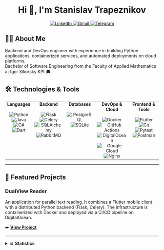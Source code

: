 <!-- Header -->
<div id="header" align="center">
  <h1 align="center">Hi 👋, I'm Stanislav Trapeznikov</h1>


  <!-- Social Badges -->
  <p align="center">
    <a href="https://linkedin.com/in/trapeznikov" target="_blank">
      <img src="https://img.shields.io/badge/LinkedIn-0077B5?style=for-the-badge&logo=linkedin&logoColor=white" alt="LinkedIn"/>
    </a>
    <a href="mailto:s.trapeznikov2004@gmail.com">
      <img src="https://img.shields.io/badge/Gmail-D14836?style=for-the-badge&logo=gmail&logoColor=white" alt="Gmail"/>
    </a>
    <a href="https://t.me/trapeznikov2004" target="_blank">
      <img src="https://img.shields.io/badge/Telegram-2CA5E0?style=for-the-badge&logo=telegram&logoColor=white" alt="Telegram"/>
    </a>
  </p>
</div>



## 👨‍💻 About Me
<p> Backend and DevOps engineer with experience in building Python applications, containerized services, and automated deployments on cloud platforms. </br>Bachelor of Software Engineering from the Faculty of Applied Mathematics at Igor Sikorsky KPI 🎓 </p>


## 🛠️ Technologies & Tools
<table>
<tr>
<td align="center" valign="top">
<strong>Languages</strong><br><br>
<img alt="Python" src="https://img.shields.io/badge/-Python-3776AB?style=flat-square&logo=python&logoColor=white" /><br>
<img alt="Java" src="https://img.shields.io/badge/-Java-ED8B00?style=flat-square&logo=openjdk&logoColor=white" /><br>
<img alt="C#" src="https://img.shields.io/badge/-C%23-239120?style=flat-square&logo=c-sharp&logoColor=white" /><br>
<img alt="Dart" src="https://img.shields.io/badge/-Dart-0175C2?style=flat-square&logo=dart&logoColor=white" />
</td>
<td align="center" valign="top">
<strong>Backend</strong><br><br>
<img alt="Flask" src="https://img.shields.io/badge/-Flask-000000?style=flat-square&logo=flask&logoColor=white" /><br>
<img alt="Celery" src="https://img.shields.io/badge/-Celery-37814A?style=flat-square&logo=celery&logoColor=white" /><br>
<img alt="SQLAlchemy" src="https://img.shields.io/badge/-SQLAlchemy-D71F00?style=flat-square&logo=sqlalchemy&logoColor=white" /><br>
<img alt="RabbitMQ" src="https://img.shields.io/badge/-RabbitMQ-FF6600?style=flat-square&logo=rabbitmq&logoColor=white" />
</td>
<td align="center" valign="top">
<strong>Databases</strong><br><br>
<img alt="PostgreSQL" src="https://img.shields.io/badge/-PostgreSQL-4169E1?style=flat-square&logo=postgresql&logoColor=white" /><br>
<img alt="SQLite" src="https://img.shields.io/badge/-SQLite-003B57?style=flat-square&logo=sqlite&logoColor=white" />
</td>
<td align="center" valign="top">
<strong>DevOps & Cloud</strong><br><br>
<img alt="Docker" src="https://img.shields.io/badge/-Docker-2496ED?style=flat-square&logo=docker&logoColor=white" /><br>
<img alt="GitHub Actions" src="https://img.shields.io/badge/-GitHub%20Actions-2088FF?style=flat-square&logo=github-actions&logoColor=white" /><br>
<img alt="DigitalOcean" src="https://img.shields.io/badge/-DigitalOcean-0080FF?style=flat-square&logo=digitalocean&logoColor=white" /><br>
<img alt="Google Cloud" src="https://img.shields.io/badge/-Google%20Cloud-4285F4?style=flat-square&logo=google-cloud&logoColor=white" /><br>
<img alt="Nginx" src="https://img.shields.io/badge/-Nginx-009639?style=flat-square&logo=nginx&logoColor=white" />
</td>
<td align="center" valign="top">
<strong>Frontend & Tools</strong><br><br>
<img alt="Flutter" src="https://img.shields.io/badge/-Flutter-02569B?style=flat-square&logo=flutter&logoColor=white" /><br>
<img alt="Git" src="https://img.shields.io/badge/-Git-F05032?style=flat-square&logo=git&logoColor=white" /><br>
<img alt="Pytest" src="https://img.shields.io/badge/-Pytest-0A9B71?style=flat-square&logo=pytest&logoColor=white" /><br>
<img alt="Postman" src="https://img.shields.io/badge/-Postman-FF6C37?style=flat-square&logo=postman&logoColor=white" />
<br>

</td>
</tr>
</table>

---

## 🚀 Featured Projects


<h3>DualView Reader</h3>
<p>An application for parallel text reading. It combines a Flutter mobile client with a distributed Python backend (Flask, Celery). The infrastructure is containerized with Docker and deployed via a CI/CD pipeline on DigitalOcean.</p>
➡️ <strong><a href="https://github.com/dvreader">View Project</a></strong>



---

<details>
<summary><b>📊 Statistics</b></summary>
<img src="https://github-readme-stats-one-henna-85.vercel.app/api?username=KoeGoorn&show_icons=true&theme=radical&hide_border=true&count_private=true&show=prs_merged&hide=stars" alt="GitHub Stats"/>
<img src="https://github-readme-stats-one-henna-85.vercel.app/api/top-langs/?username=KoeGoorn&theme=radical&hide_border=true&count_private=true" alt="Top Languages"/>
<p><img src="https://github-readme-activity-graph.vercel.app/graph?username=KoeGoorn&theme=tokyo-night&hide_border=true" alt="GitHub Activity Graph"/></p>
<p> <img src="https://wakatime.com/share/@b990f53c-a40e-4a73-a4ed-f7a43aecaa46/128b1acf-a08c-4ec3-9da2-233567245455.svg" alt="WakaTime Stats"/></p>

<p><img src="/metrics.plugin.wakatime.svg" alt="Metrics"></p>

<!--START_SECTION:waka-->
![Code Time](http://img.shields.io/badge/Code%20Time-6%20hrs%2052%20mins-blue)

📊 **This Week I Spent My Time On** 

```text
💬 Programming Languages: 
Markdown                 4 hrs 57 mins       ██████████████████░░░░░░░   72.25 % 
YAML                     1 hr 43 mins        ██████░░░░░░░░░░░░░░░░░░░   24.99 % 
Other                    8 mins              █░░░░░░░░░░░░░░░░░░░░░░░░   02.12 % 
Python                   1 min               ░░░░░░░░░░░░░░░░░░░░░░░░░   00.26 % 
JSON                     0 secs              ░░░░░░░░░░░░░░░░░░░░░░░░░   00.21 % 
```


 Last Updated on 26/08/2025 18:17:02 UTC
<!--END_SECTION:waka-->

</details>